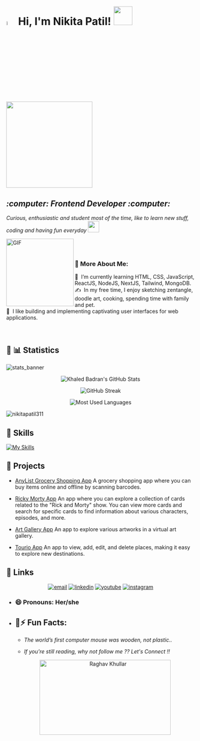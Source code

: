 <h1><a href="https://www.gautamkrishnar.com/"><img src="https://media.giphy.com/media/hvRJCLFzcasrR4ia7z/giphy.gif" width="5%"></a>
 Hi, I'm Nikita Patil! <img src="https://media.giphy.com/media/mGcNjsfWAjY5AEZNw6/giphy.gif" width="50"></h1>
<img align='center' src="https://media.giphy.com/media/ieyl9zmCjO4b4t6qoY/giphy.gif" width="230">
<p><em>
<h2>:computer: Frontend Developer :computer: </h2>
    
Curious, enthusiastic and student most of the time, like to learn new stuff, coding and having fun everyday <img src="https://media.giphy.com/media/WUlplcMpOCEmTGBtBW/giphy.gif" width="30"> 
</em></p>
<p>
<img align="left" alt="GIF" src="https://user-images.githubusercontent.com/59734313/157189039-c09b3e38-9f42-42c0-ab54-14f1574190a7.gif" width="180px" border-radius="10px" />
<br><br>
</p>


### 🧐 More About Me:

🌱 &nbsp;I’m currently learning HTML, CSS, JavaScript, ReactJS, NodeJS, NextJS, Tailwind, MongoDB.\
✍️ &nbsp;In my free time, I enjoy sketching zentangle, doodle art, cooking, spending time with family and pet.\
🌱 &nbsp;I like building and implementing captivating user interfaces for web applications. 
<br><br>
<br>
## :link: 📊 Statistics


![stats_banner](https://user-images.githubusercontent.com/78341798/194534778-d662496c-ae00-4e8d-ae9b-b90912054e7f.gif)

<!-- Begin Stats Cards -->
<!-- Resources:  -->
<!-- Github & Languages Stats: https://github.com/anuraghazra/github-readme-stats --> 
<!-- Streak Stats: https://github.com/denvercoder1/github-readme-streak-stats -->
<!-- Change the value after ?username= to your GitHub username. -->
<div class="stats" align="center">

![Khaled Badran's GitHub Stats](https://github-readme-stats.vercel.app/api?username=nikitapatil311&hide=stars&count_private=true&show_icons=true&theme=algolia&border_radius=20)

![GitHub Streak](https://streak-stats.demolab.com?user=nikitapatil311&count_private=true&theme=algolia&border_radius=20)


![Most Used Languages](https://github-readme-stats.vercel.app/api/top-langs/?username=nikitapatil311&layout=compact&show_icons=true&theme=algolia&border_radius=20)
</div>

<p align="left"> <img src="https://komarev.com/ghpvc/?username=nikitapatil311&label=Profile%20views&color=yellow&style=flat" alt="nikitapatil311" /> </p>

## :link: Skills
[![My Skills](https://skillicons.dev/icons?i=html,css,js,react,figma,next,vscode,git,github,jest,nodejs,typescript,tailwindcss)](https://skillicons.dev)

## :link: Projects

- [AnyList Grocery Shopping App](https://any-list.vercel.app/)
  A grocery shopping app where you can buy items online and offline by scanning barcodes.
- [Ricky Morty App](https://ricky-morty-app-khaki.vercel.app/)
  An app where you can explore a collection of cards related to the "Rick and Morty" show. You can 
  view more cards and search for specific cards to find information about various characters, 
  episodes, and more.

- [Art Gallery App](https://art-gallery-app-nine.vercel.app/)
  An app to explore various artworks in a virtual art gallery.
- [Tourio App](https://tourio-app-theta.vercel.app/)
  An app to view, add, edit, and delete places, making it easy to explore new destinations.



## :link: Links
<p align="center">
<a href="mailto:nikitaspatil301@gmail.com"><img src="https://img.icons8.com/color/96/000000/gmail.png" alt="email"/></a>
<a href="https://www.linkedin.com/in/nikita-s-patil/"><img src="https://img.icons8.com/color/96/000000/linkedin.png" alt="linkedin"/></a>
<a href="https://www.youtube.com/channel/UCeKqFJSTvMcMUU4ivVf5LjA"><img src="https://img.icons8.com/color/96/000000/youtube.png" alt="youtube"/></a>
<a href="https://www.instagram.com/nikita_.s._patil/?next=%2F"><img src="https://img.icons8.com/color/96/000000/instagram-new.png" alt="instagram"/></a>
</p>



- <h3>😄 Pronouns: Her/she</h3>

- ## :link:⚡ Fun Facts: 

    * *The world’s first computer mouse was wooden, not plastic..*
    
    * *If you're still reading, why not follow me ?? Let's Connect !!*
     <div align="center">
     <img src="https://github.com/raghavk16/raghavk16/blob/master/connected.gif" alt="Raghav Khullar" width="350" height="200" />
     </div>



   
   
   
   



